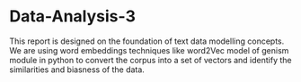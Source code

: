# Data-Analysis-3
This report is designed on the foundation of text data modelling concepts. We are using word embeddings techniques like word2Vec model of genism module in python to convert the corpus into a set of vectors and identify the similarities and biasness of the data.
